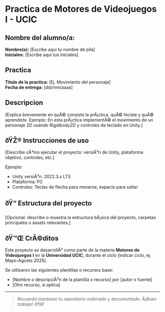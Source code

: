 # Practica de Motores de Videojuegos I - UCIC 

##  Nombre del alumno/a:
**Nombre(s):** [Escribe aqui tu nombre de pila]  
**Iniciales:** [Escribe aqui tus iniciales]

##  Practica #
**Ti­tulo de la practica:** [Ej. Movimiento del personaje]  
**Fecha de entrega:** [dd/mm/aaaa]

##   Descripcion
[Explica brevemente en quÃ© consiste la prÃ¡ctica, quÃ© hiciste y quÃ© aprendiste. Ejemplo: En esta prÃ¡ctica implementÃ© el movimiento de un personaje 2D usando Rigidbody2D y controles de teclado en Unity.]

## ðŸŽ® Instrucciones de uso
[Describe cÃ³mo ejecutar el proyecto: versiÃ³n de Unity, plataforma objetivo, controles, etc.]

Ejemplo:
- Unity versiÃ³n: 2022.3.x LTS
- Plataforma: PC
- Controles: Teclas de flecha para moverse, espacio para saltar

## ðŸ“ Estructura del proyecto
[Opcional: describe o muestra la estructura bÃ¡sica del proyecto, carpetas principales o assets relevantes.]

## ðŸ™Œ CrÃ©ditos
Este proyecto se desarrollÃ³ como parte de la materia **Motores de Videojuegos I** en la **Universidad UCIC**, durante el ciclo [indicar ciclo, ej. Mayo-Agosto 2025].

Se utilizaron las siguientes plantillas o recursos base:
- [Nombre o descripciÃ³n de la plantilla o recurso] por [autor o fuente]
- [Otro recurso, si aplica]

---

> *Recuerda mantener tu repositorio ordenado y documentado. Â¡Buen trabajo! ðŸš€*
